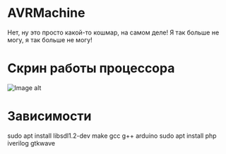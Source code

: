# AVRMachine
Нет, ну это просто какой-то кошмар, на самом деле! Я так больше не могу, я так больше не могу!

# Скрин работы процессора
![Image alt](https://raw.githubusercontent.com/FoxLib/AVRCore/main/release/2019/mandel.png)

# Зависимости
sudo apt install libsdl1.2-dev make gcc g++ arduino
sudo apt install php iverilog gtkwave

